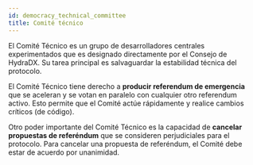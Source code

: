 ```yaml
---
id: democracy_technical_committee
title: Comité técnico
---
```


El Comité Técnico es un grupo de desarrolladores centrales experimentados que es designado directamente por el Consejo de HydraDX. Su tarea principal es salvaguardar la estabilidad técnica del protocolo.

El Comité Técnico tiene derecho a **producir referendum de emergencia** que se aceleran y se votan en paralelo con cualquier otro referendum activo. Esto permite que el Comité actúe rápidamente y realice cambios críticos (de código).

Otro poder importante del Comité Técnico es la capacidad de **cancelar propuestas de referéndum** que se consideren perjudiciales para el protocolo. Para cancelar una propuesta de referéndum, el Comité debe estar de acuerdo por unanimidad.